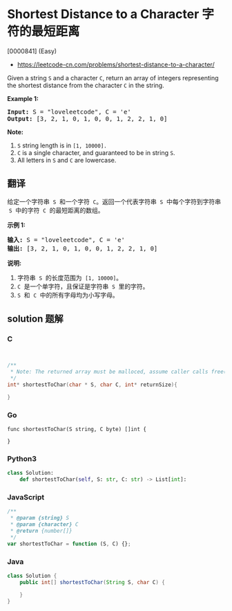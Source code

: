 # Shortest Distance to a Character 字符的最短距离

[0000841] (Easy)

- https://leetcode-cn.com/problems/shortest-distance-to-a-character/

Given a string `S` and a character `C`, return an array of integers representing the shortest distance from the character `C` in the string.

**Example 1:**

<pre><strong>Input:</strong> S = "loveleetcode", C = 'e'
<strong>Output:</strong> [3, 2, 1, 0, 1, 0, 0, 1, 2, 2, 1, 0]
</pre>

**Note:**

1.  `S` string length is in `[1, 10000].`
2.  `C` is a single character, and guaranteed to be in string `S`.
3.  All letters in `S` and `C` are lowercase.

## 翻译

给定一个字符串  `S`  和一个字符  `C`。返回一个代表字符串  `S`  中每个字符到字符串  `S`  中的字符  `C`  的最短距离的数组。

**示例 1:**

<pre><strong>输入:</strong> S = "loveleetcode", C = 'e'
<strong>输出:</strong> [3, 2, 1, 0, 1, 0, 0, 1, 2, 2, 1, 0]
</pre>

**说明:**

1.  字符串  `S`  的长度范围为  `[1, 10000]`。
2.  `C`  是一个单字符，且保证是字符串  `S`  里的字符。
3.  `S`  和  `C`  中的所有字母均为小写字母。

## solution 题解

### C

```c


/**
 * Note: The returned array must be malloced, assume caller calls free().
 */
int* shortestToChar(char * S, char C, int* returnSize){

}


```

### Go

```golang
func shortestToChar(S string, C byte) []int {

}
```

### Python3

```python
class Solution:
    def shortestToChar(self, S: str, C: str) -> List[int]:

```

### JavaScript

```javascript
/**
 * @param {string} S
 * @param {character} C
 * @return {number[]}
 */
var shortestToChar = function (S, C) {};
```

### Java

```java
class Solution {
    public int[] shortestToChar(String S, char C) {

    }
}
```
